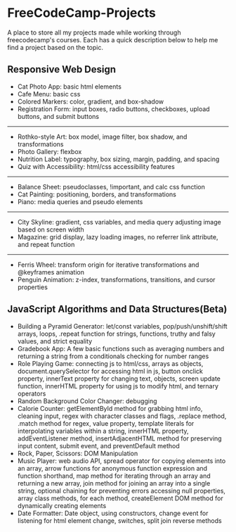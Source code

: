 # FreeCodeCamp-Projects
A place to store all my projects made while working through freecodecamp's courses.  Each has a quick description below to help me find a project based on the topic.

## Responsive Web Design
- Cat Photo App: basic html elements
- Cafe Menu: basic css
- Colored Markers: color, gradient, and box-shadow
- Registration Form: input boxes, radio buttons, checkboxes, upload buttons, and submit buttons
***
- Rothko-style Art: box model, image filter, box shadow, and transformations
- Photo Gallery: flexbox
- Nutrition Label: typography, box sizing, margin, padding, and spacing
- Quiz with Accessibility: html/css accessibility features
***
- Balance Sheet: pseudoclasses, !important, and calc css function
- Cat Painting: positioning, borders, and transformations
- Piano: media queries and pseudo elements
***
- City Skyline: gradient, css variables, and media query adjusting image based on screen width
- Magazine: grid display, lazy loading images, no referrer link attribute, and repeat function
***
- Ferris Wheel: transform origin for iterative transformations and @keyframes animation
- Penguin Animation: z-index, transformations, transitions, and cursor properties

## JavaScript Algorithms and Data Structures(Beta)
- Building a Pyramid Generator: let/const variables, pop/push/unshift/shift arrays, loops, .repeat function for strings, functions, truthy and falsy values, and strict equality
- Gradebook App: A few basic functions such as averaging numbers and returning a string from a conditionals checking for number ranges
- Role Playing Game: connecting js to html/css, arrays as objects, document.querySelector for accessing html in js, button onclick property, innerText property for changing text, objects, screen update function, innerHTML property for using js to modify html, and ternary operators
- Random Background Color Changer: debugging
- Calorie Counter: getElementById method for grabbing html info, cleaning input, regex with character classes and flags, .replace method, .match method for regex, value property, template literals for interpolating variables within a string, innerHTML property, addEventListener method, insertAdjacentHTML method for preserving input content, submit event, and preventDefault method
- Rock, Paper, Scissors: DOM Manipulation
- Music Player: web audio API, spread operator for copying elements into an array, arrow functions for anonymous function expression and function shorthand, map method for iterating through an array and returning a new array, join method for joining an array into a single string, optional chaining for preventing errors accessing null properties, array class methods, for each method, createElement DOM method for dynamically creating elements
- Date Formatter: Date object, using constructors, change event for listening for html element change, switches, split join reverse methods 
